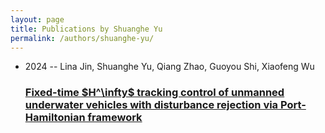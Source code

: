 ```yaml
---
layout: page
title: Publications by Shuanghe Yu
permalink: /authors/shuanghe-yu/
---
```


<ul class="post-list">
<li><span class='post-meta'>2024 -- Lina Jin, Shuanghe Yu, Qiang Zhao, Guoyou Shi, Xiaofeng Wu</span><h3><a class='post-link' href='../../fixed-time-h-infty-tracking-control-of-unmanned-underwater-vehicles-with-disturbance-rejection-via-port-hamiltonian-framework'>Fixed-time $H^\infty$ tracking control of unmanned underwater vehicles with disturbance rejection via Port-Hamiltonian framework</a></h3></li>

</ul>
